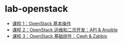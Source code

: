 # lab-openstack

- [课程 1：OpenStack 基本操作](https://github.com/99cloud/lab-openstack/blob/master/class-01-OpenStack-Administration.md)
- [课程 2：OpenStack 运维和二次开发：API & Ansible](https://github.com/99cloud/lab-openstack/blob/master/class-02-OpenStack-operations-and-secondary-development.md)
- [课程 3：OpenStack 基础组件：Ceph & Zabbix](https://github.com/99cloud/lab-openstack/blob/master/class-03-OpenStack-Basic-component-Ceph-and-Zabbix.md)
